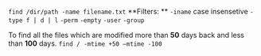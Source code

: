 `find /dir/path -name filename.txt`
**Filters: **
`-iname`  case insensetive
`-type f | d | l`
`-perm`
`-empty`
`-user`
`-group`

To find all the files which are modified more than **50** days back and less than **100** days.
`find / -mtime +50 –mtime -100`